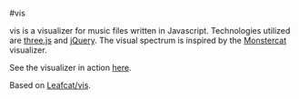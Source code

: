 #vis

vis is a visualizer for music files written in Javascript. Technologies utilized are [three.js](http://threejs.org/) and
[jQuery](https://jquery.com/). The visual spectrum is inspired by the [Monstercat](https://youtube.com/Monstercat)
visualizer.

See the visualizer in action [here](http://caseif.net/vis/).

Based on [Leafcat/vis](https://github.com/Leafcat/vis).
